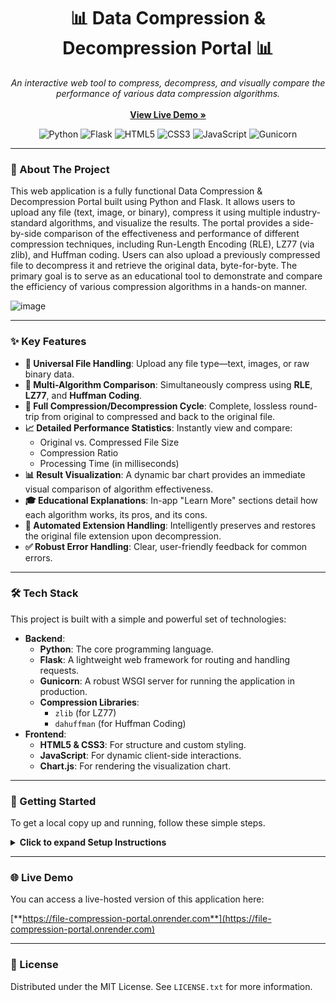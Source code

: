 <div align="center">
  <h1 align="center">📊 Data Compression & Decompression Portal 📊</h1>
  <p align="center">
    <em>An interactive web tool to compress, decompress, and visually compare the performance of various data compression algorithms.</em>
    <br />
    <br />
    <a href="https://file-compression-portal.onrender.com"><strong>View Live Demo »</strong></a>
  </p>
</div>

<p align="center">
  <img src="https://img.shields.io/badge/Python-3776AB?style=for-the-badge&logo=python&logoColor=white" alt="Python">
  <img src="https://img.shields.io/badge/Flask-000000?style=for-the-badge&logo=flask&logoColor=white" alt="Flask">
  <img src="https://img.shields.io/badge/HTML5-E34F26?style=for-the-badge&logo=html5&logoColor=white" alt="HTML5">
  <img src="https://img.shields.io/badge/CSS3-1572B6?style=for-the-badge&logo=css3&logoColor=white" alt="CSS3">
  <img src="https://img.shields.io/badge/JavaScript-F7DF1E?style=for-the-badge&logo=javascript&logoColor=black" alt="JavaScript">
  <img src="https://img.shields.io/badge/Gunicorn-499848?style=for-the-badge&logo=gunicorn&logoColor=white" alt="Gunicorn">
</p>

---

### 📝 About The Project

This web application is a fully functional Data Compression & Decompression Portal built using Python and Flask. It allows users to upload any file (text, image, or binary), compress it using multiple industry-standard algorithms, and visualize the results. The portal provides a side-by-side comparison of the effectiveness and performance of different compression techniques, including Run-Length Encoding (RLE), LZ77 (via zlib), and Huffman coding. Users can also upload a previously compressed file to decompress it and retrieve the original data, byte-for-byte. The primary goal is to serve as an educational tool to demonstrate and compare the efficiency of various compression algorithms in a hands-on manner.


![image](https://github.com/user-attachments/assets/1c43fe58-bfa7-4e97-8a81-0232af7d106c)

---

### ✨ Key Features

* **📁 Universal File Handling**: Upload any file type—text, images, or raw binary data.
* **🔬 Multi-Algorithm Comparison**: Simultaneously compress using **RLE**, **LZ77**, and **Huffman Coding**.
* **🔄 Full Compression/Decompression Cycle**: Complete, lossless round-trip from original to compressed and back to the original file.
* **📈 Detailed Performance Statistics**: Instantly view and compare:
    * Original vs. Compressed File Size
    * Compression Ratio
    * Processing Time (in milliseconds)
* **📊 Result Visualization**: A dynamic bar chart provides an immediate visual comparison of algorithm effectiveness.
* **🎓 Educational Explanations**: In-app "Learn More" sections detail how each algorithm works, its pros, and its cons.
* **🔗 Automated Extension Handling**: Intelligently preserves and restores the original file extension upon decompression.
* **✅ Robust Error Handling**: Clear, user-friendly feedback for common errors.

---

### 🛠️ Tech Stack

This project is built with a simple and powerful set of technologies:

* **Backend**:
    * **Python**: The core programming language.
    * **Flask**: A lightweight web framework for routing and handling requests.
    * **Gunicorn**: A robust WSGI server for running the application in production.
    * **Compression Libraries**:
        * `zlib` (for LZ77)
        * `dahuffman` (for Huffman Coding)
* **Frontend**:
    * **HTML5 & CSS3**: For structure and custom styling.
    * **JavaScript**: For dynamic client-side interactions.
    * **Chart.js**: For rendering the visualization chart.

---

### 🚀 Getting Started

To get a local copy up and running, follow these simple steps.

<details>
  <summary><strong>Click to expand Setup Instructions</strong></summary>
  
  1.  **Clone the Repository**
      ```sh
      git clone your-github-repository-link](https://github.com/unstoppable-satyam/file-compression-portal.git)
      cd compression_portal
      ```

  2.  **Create and Activate a Virtual Environment**
      Using a virtual environment is highly recommended to manage dependencies cleanly.
      ```sh
      # For Windows
      python -m venv venv
      venv\Scripts\activate
      
      # For macOS/Linux
      python3 -m venv venv
      source venv/bin/activate
      ```

  3.  **Install Dependencies**
      This project's dependencies are listed in `requirements.txt`.
      ```sh
      pip install -r requirements.txt
      ```

  4.  **Run the Flask Application**
      This command starts the local development server.
      ```sh
      python app.py
      ```

  5.  **Open in Browser**
      Navigate to the following address in your web browser:
      <http://127.0.0.1:5000>
</details>

---

### 🌐 Live Demo

You can access a live-hosted version of this application here:

[**https://file-compression-portal.onrender.com**](https://file-compression-portal.onrender.com)

---

### 📜 License

Distributed under the MIT License. See `LICENSE.txt` for more information.
